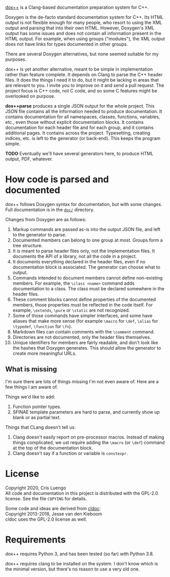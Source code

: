 [dox++](https://github.com/crisluengo/doxpp) is a Clang-based documentation preparation
system for C++.

Doxygen is the de-facto standard documentation system for C++. Its HTML output is not
flexible enough for many people, who resort to using the XML output and parsing that
into their own HTML. However, Doxygen's XML output has some issues and does not contain
all information present in the HTML output. For example, when using groups ("modules"),
the XML output does not have links for types documented in other groups.

There are several Doxygen alternatives, but none seemed suitable for my purposes.

dox++ is yet another alternative, meant to be simple in implementation rather than feature
complete. It depends on Clang to parse the C++ header files.
It does the things I need it to do, but it might be lacking in areas that are
relevant to you. I invite you to improve on it and send a pull request. The project focus
is C++ code, not C code, and so some C features might be overlooked on purpose.

**dox++parse** produces a single JSON output for the whole project. This JSON file contains
all the information needed to produce documentation. It contains documentation for all
namespaces, classes, functions, variables, etc., even those without explicit documentation
blocks. It contains documentation for each header file and for each group, and it contains
additional pages. It contains across the project. Typesetting, creating indices, etc. is
left to the generator (or back-end). This keeps the program simple.

**TODO** Eventually we'll have several generators here, to produce HTML output, PDF, whatever. 


# How code is parsed and documented

dox++ follows Doxygen syntax for documentation, but with some changes. Full documentation
is in the [`doc/`](https://github.com/crisluengo/doxpp/tree/main/doc) directory.

Changes from Doxygen are as follows:
1. Markup commands are passed as-is into the output JSON file, and left to the generator
to parse.
2. Documented members can belong to one group at most. Groups form a tree structure.
3. It is meant to parse header files only, not the implementation files. It documents the API
of a library, not all the code in a project.
4. It documents everything declared in the header files, even if no documentation block
is associated. The generator can choose what to output.
5. Commands intended to document members cannot define non-existing members. For example,
the `\class <name>` command adds documentation to a class. The class must be declared somewhere
in the header files.
6. These comment blocks cannot define properties of the documented members, those properties
must be reflected in the code itself. For example, `\extends`, `\pure` or `\static` are not
recognized.
6. Some of those commands have simpler interfaces, and some have aliases that make more sense
(for example `\macro` for `\def`, `\alias` for `\typedef`, `\function` for `\fn`).
7. Markdown files can contain comments with the `\comment` command.
8. Directories are not documented, only the header files themselves.
9. Unique identifiers for members are fairly readable, and don't look like the hashes that
Doxygen generates. This should allow the generator to create more meaningful URLs.

## What is missing

I'm sure there are lots of things missing I'm not even aware of. Here are a few things
I am aware of.

Things we'd like to add:

1. Function pointer types.
2. SFINAE template parameters are hard to parse, and currently show up blank or as partial text.

Things that CLang doesn't tell us:

1. Clang doesn't easily report on pre-processor macros. Instead of making things complicated,
we ust require adding the `\macro` (or `\def`) command at the top of the documentation block.
2. Clang doesn't say if a function or variable is `constexpr`. 


# License

Copyright 2020, Cris Luengo  
All code and documentation in this project is distributed with the GPL-2.0 license.
See the file `COPYING` for details.

Some code and ideas are derived from [cldoc](https://github.com/jessevdk/cldoc):  
Copyright 2013-2018, Jesse van den Kieboom  
cldoc uses the GPL-2.0 license as well.


# Requirements

dox++ requires Python 3, and has been tested (so far) with Python 3.8.

dox++ requires clang to be installed on the system. I don't know which is the minimal
version, but there's no reason to use a very old one.

